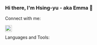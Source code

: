### Hi there, I'm Hsing-yu - aka Emma 👋

Connect with me: 

<a href='https://www.linkedin.com/in/hsing-yu-chang/'>
  <img align='left' alt='hsingyuc | LinkedIn' width="22" src="https://cdn.jsdelivr.net/npm/simple-icons@v5/icons/linkedin.svg" />
</a>

<br />

Languages and Tools:

